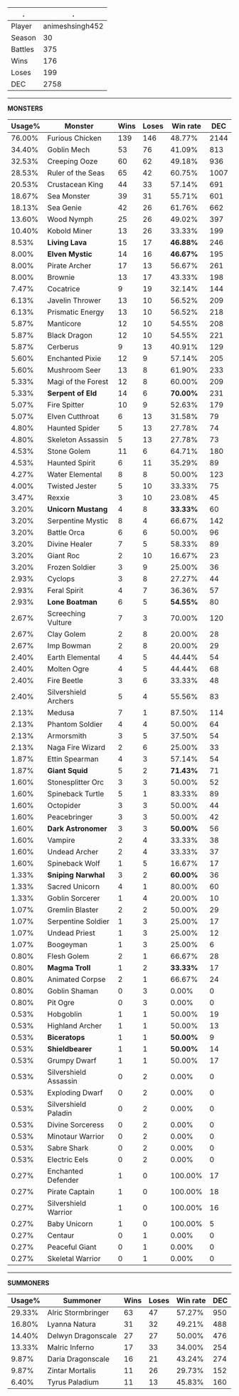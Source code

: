 .|.
|-|-
Player|animeshsingh452
Season|30
Battles|375
Wins|176
Loses|199
DEC|2758

---
**MONSTERS**

Usage%|Monster|Wins|Loses|Win rate|DEC|
-|-|-|-|-|-|
76.00%|Furious Chicken|139|146|48.77%|2144|
34.40%|Goblin Mech|53|76|41.09%|813|
32.53%|Creeping Ooze|60|62|49.18%|936|
28.53%|Ruler of the Seas|65|42|60.75%|1007|
20.53%|Crustacean King|44|33|57.14%|691|
18.67%|Sea Monster|39|31|55.71%|601|
18.13%|Sea Genie|42|26|61.76%|662|
13.60%|Wood Nymph|25|26|49.02%|397|
10.40%|Kobold Miner|13|26|33.33%|199|
8.53%|**Living Lava**|15|17|**46.88%**|246|
8.00%|**Elven Mystic**|14|16|**46.67%**|195|
8.00%|Pirate Archer|17|13|56.67%|261|
8.00%|Brownie|13|17|43.33%|198|
7.47%|Cocatrice|9|19|32.14%|144|
6.13%|Javelin Thrower|13|10|56.52%|209|
6.13%|Prismatic Energy|13|10|56.52%|218|
5.87%|Manticore|12|10|54.55%|208|
5.87%|Black Dragon|12|10|54.55%|221|
5.87%|Cerberus|9|13|40.91%|129|
5.60%|Enchanted Pixie|12|9|57.14%|205|
5.60%|Mushroom Seer|13|8|61.90%|233|
5.33%|Magi of the Forest|12|8|60.00%|209|
5.33%|**Serpent of Eld**|14|6|**70.00%**|231|
5.07%|Fire Spitter|10|9|52.63%|179|
5.07%|Elven Cutthroat|6|13|31.58%|79|
4.80%|Haunted Spider|5|13|27.78%|74|
4.80%|Skeleton Assassin|5|13|27.78%|73|
4.53%|Stone Golem|11|6|64.71%|180|
4.53%|Haunted Spirit|6|11|35.29%|89|
4.27%|Water Elemental|8|8|50.00%|123|
4.00%|Twisted Jester|5|10|33.33%|75|
3.47%|Rexxie|3|10|23.08%|45|
3.20%|**Unicorn Mustang**|4|8|**33.33%**|60|
3.20%|Serpentine Mystic|8|4|66.67%|142|
3.20%|Battle Orca|6|6|50.00%|96|
3.20%|Divine Healer|7|5|58.33%|89|
3.20%|Giant Roc|2|10|16.67%|23|
3.20%|Frozen Soldier|3|9|25.00%|36|
2.93%|Cyclops|3|8|27.27%|44|
2.93%|Feral Spirit|4|7|36.36%|57|
2.93%|**Lone Boatman**|6|5|**54.55%**|80|
2.67%|Screeching Vulture|7|3|70.00%|120|
2.67%|Clay Golem|2|8|20.00%|28|
2.67%|Imp Bowman|2|8|20.00%|29|
2.40%|Earth Elemental|4|5|44.44%|54|
2.40%|Molten Ogre|4|5|44.44%|68|
2.40%|Fire Beetle|3|6|33.33%|48|
2.40%|Silvershield Archers|5|4|55.56%|83|
2.13%|Medusa|7|1|87.50%|114|
2.13%|Phantom Soldier|4|4|50.00%|64|
2.13%|Armorsmith|3|5|37.50%|54|
2.13%|Naga Fire Wizard|2|6|25.00%|33|
1.87%|Ettin Spearman|4|3|57.14%|54|
1.87%|**Giant Squid**|5|2|**71.43%**|71|
1.60%|Stonesplitter Orc|3|3|50.00%|52|
1.60%|Spineback Turtle|5|1|83.33%|89|
1.60%|Octopider|3|3|50.00%|44|
1.60%|Peacebringer|3|3|50.00%|42|
1.60%|**Dark Astronomer**|3|3|**50.00%**|56|
1.60%|Vampire|2|4|33.33%|38|
1.60%|Undead Archer|2|4|33.33%|37|
1.60%|Spineback Wolf|1|5|16.67%|17|
1.33%|**Sniping Narwhal**|3|2|**60.00%**|36|
1.33%|Sacred Unicorn|4|1|80.00%|60|
1.33%|Goblin Sorcerer|1|4|20.00%|10|
1.07%|Gremlin Blaster|2|2|50.00%|29|
1.07%|Serpentine Soldier|1|3|25.00%|17|
1.07%|Undead Priest|1|3|25.00%|12|
1.07%|Boogeyman|1|3|25.00%|6|
0.80%|Flesh Golem|2|1|66.67%|28|
0.80%|**Magma Troll**|1|2|**33.33%**|17|
0.80%|Animated Corpse|2|1|66.67%|24|
0.80%|Goblin Shaman|0|3|0.00%|0|
0.80%|Pit Ogre|0|3|0.00%|0|
0.53%|Hobgoblin|1|1|50.00%|19|
0.53%|Highland Archer|1|1|50.00%|13|
0.53%|**Biceratops**|1|1|**50.00%**|9|
0.53%|**Shieldbearer**|1|1|**50.00%**|14|
0.53%|Grumpy Dwarf|1|1|50.00%|17|
0.53%|Silvershield Assassin|0|2|0.00%|0|
0.53%|Exploding Dwarf|0|2|0.00%|0|
0.53%|Silvershield Paladin|0|2|0.00%|0|
0.53%|Divine Sorceress|0|2|0.00%|0|
0.53%|Minotaur Warrior|0|2|0.00%|0|
0.53%|Sabre Shark|0|2|0.00%|0|
0.53%|Electric Eels|0|2|0.00%|0|
0.27%|Enchanted Defender|1|0|100.00%|17|
0.27%|Pirate Captain|1|0|100.00%|18|
0.27%|Silvershield Warrior|1|0|100.00%|16|
0.27%|Baby Unicorn|1|0|100.00%|5|
0.27%|Centaur|0|1|0.00%|0|
0.27%|Peaceful Giant|0|1|0.00%|0|
0.27%|Skeletal Warrior|0|1|0.00%|0|

---
**SUMMONERS**

Usage%|Summoner|Wins|Loses|Win rate|DEC|
-|-|-|-|-|-|
29.33%|Alric Stormbringer|63|47|57.27%|950|
16.80%|Lyanna Natura|31|32|49.21%|488|
14.40%|Delwyn Dragonscale|27|27|50.00%|476|
13.33%|Malric Inferno|17|33|34.00%|254|
9.87%|Daria Dragonscale|16|21|43.24%|274|
9.87%|Zintar Mortalis|11|26|29.73%|152|
6.40%|Tyrus Paladium|11|13|45.83%|160|
